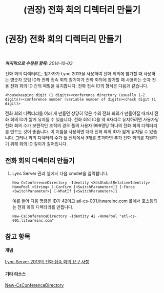 ﻿---
title: (권장) 전화 회의 디렉터리 만들기
TOCTitle: (권장) 전화 회의 디렉터리 만들기
ms:assetid: 787f4c94-1c96-468a-a74d-e06b7bd4b8a3
ms:mtpsurl: https://technet.microsoft.com/ko-kr/library/Dn832056(v=OCS.15)
ms:contentKeyID: 63232641
ms.date: 08/24/2015
mtps_version: v=OCS.15
ms.translationtype: HT
---

# (권장) 전화 회의 디렉터리 만들기

 

_**마지막으로 수정된 항목:** 2014-10-03_

전화 회의 디렉터리는 참가자가 Lync 2013을 사용하여 전화 회의에 참가할 때 사용하는 영숫자 모임 ID와 전화 접속 회의 참가자가 전화 회의에 참가할 때 사용하는 숫자 전용 전화 회의 ID 간의 매핑을 유지합니다. 전화 접속 ID의 형식은 다음과 같습니다.

    <housekeeping digit (1 digit)><conference directory (usually 1-2 digits)><conference number (variable number of digits><check digit (1 digit)>

전화 회의 디렉터리를 여러 개 만들면 상당히 많은 수의 전화 회의가 만들어질 때까지 전화 회의 ID가 짧게 유지될 수 있습니다. 전화 회의 ID를 약 6자리로 유지하려면 사용자당 전화 회의 수가 보편적인 조직의 경우 풀의 사용자 999명당 하나의 전화 회의 디렉터리를 만드는 것이 좋습니다. 이 지침을 사용하면 대개 전화 회의 ID가 짧게 유지될 수 있습니다. 그러나 회의 디렉터리 수가 풀 전체에서 9개를 초과하면 추가 전화 회의를 지원하기 위해 회의 ID 길이가 길어집니다.

## 전화 회의 디렉터리 만들기

1.  Lync Server 관리 셸에서 다음 cmdlet을 입력합니다.
    
        New-CsConferenceDirectory -Identity <XdsGlobalRelativeIdentity> -HomePool <String> [-Confirm [<SwitchParameter>]] [-Force <SwitchParameter>] [-WhatIf [<SwitchParameter>]]
    
    예를 들어 다음 명령은 ID가 42이고 atl-cs-001.litwareinc.com 풀에서 호스팅되는 전화 회의 디렉터리를 만듭니다.
    
        New-CsConferenceDirectory -Identity 42 -HomePool "atl-cs-001.litwareinc.com"

## 참고 항목

#### 개념

[Lync Server 2013의 전화 접속 회의 요구 사항](lync-server-2013-dial-in-conferencing-requirements.md)  

#### 기타 리소스

[New-CsConferenceDirectory](https://docs.microsoft.com/en-us/powershell/module/skype/New-CsConferenceDirectory)

